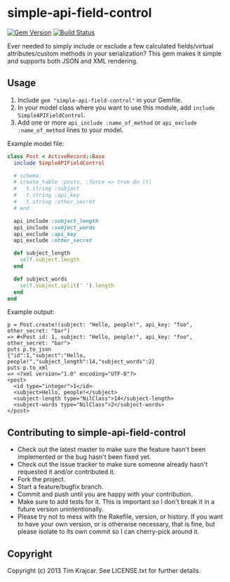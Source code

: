 # simple-api-field-control

[![Gem Version](https://badge.fury.io/rb/simple-api-field-control.png)](http://badge.fury.io/rb/simple-api-field-control)
[![Build Status](https://travis-ci.org/tkrajcar/simple-api-field-control.png?branch=master)](https://travis-ci.org/tkrajcar/simple-api-field-control)

Ever needed to simply include or exclude a few calculated fields/virtual attributes/custom methods in your serialization? This gem makes it simple and supports both JSON and XML rendering.

## Usage

1. Include `gem "simple-api-field-control"` in your Gemfile.
2. In your model class where you want to use this module, add `include SimpleAPIFieldControl`.
3. Add one or more `api_include :name_of_method` or `api_exclude :name_of_method` lines to your model.


Example model file:

```ruby
class Post < ActiveRecord::Base
  include SimpleAPIFieldControl

  # schema:
  # create_table :posts, :force => true do |t|
  #   t.string :subject
  #   t.string :api_key
  #   t.string :other_secret
  # end

  api_include :subject_length
  api_include :subject_words
  api_exclude :api_key
  api_exclude :other_secret

  def subject_length
    self.subject.length
  end

  def subject_words
    self.subject.split(' ').length
  end
end
```

Example output:

```
p = Post.create!(subject: "Hello, people!", api_key: "foo", other_secret: "bar")
=> #<Post id: 1, subject: "Hello, people!", api_key: "foo", other_secret: "bar">
puts p.to_json
{"id":1,"subject":"Hello, people!","subject_length":14,"subject_words":2}
puts p.to_xml
=> <?xml version="1.0" encoding="UTF-8"?>
<post>
  <id type="integer">1</id>
  <subject>Hello, people!</subject>
  <subject-length type="NilClass">14</subject-length>
  <subject-words type="NilClass">2</subject-words>
</post>
```

## Contributing to simple-api-field-control

* Check out the latest master to make sure the feature hasn't been implemented or the bug hasn't been fixed yet.
* Check out the issue tracker to make sure someone already hasn't requested it and/or contributed it.
* Fork the project.
* Start a feature/bugfix branch.
* Commit and push until you are happy with your contribution.
* Make sure to add tests for it. This is important so I don't break it in a future version unintentionally.
* Please try not to mess with the Rakefile, version, or history. If you want to have your own version, or is otherwise necessary, that is fine, but please isolate to its own commit so I can cherry-pick around it.

## Copyright

Copyright (c) 2013 Tim Krajcar. See LICENSE.txt for
further details.

